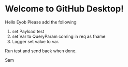 # Welcome to GitHub Desktop!

Hello Eyob
Please add the following
1) set Payload test
2) set Var to QueryParam coming in req as fname
3) Logger set value to var. 

Run test and send back when done. 



Sam